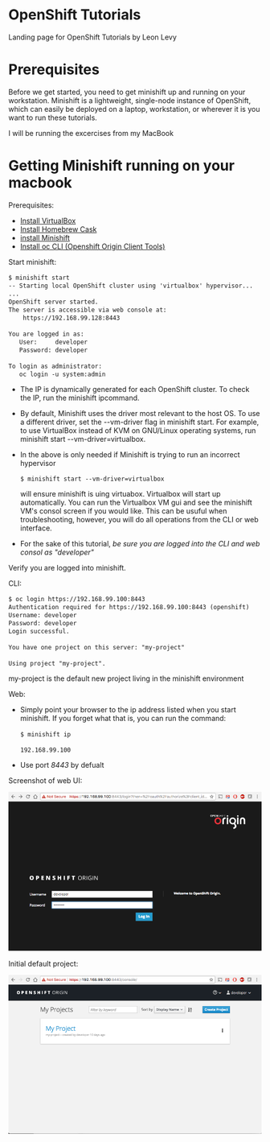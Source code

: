 # OpenShift Tutorials
Landing page for OpenShift Tutorials by Leon Levy

# Prerequisites

Before we get started, you need to get minishift up and running on your workstation. Minishift is a lightweight, single-node instance of OpenShift, which can easily be deployed on a laptop, workstation, or wherever it is you want to run these tutorials.

I will be running the excercises from my MacBook

# Getting Minishift running on your macbook
Prerequisites: 

* [Install VirtualBox](https://www.virtualbox.org/wiki/Downloads)
* [Install Homebrew Cask](https://caskroom.github.io)
* [install Minishift](https://docs.openshift.org/latest/minishift/getting-started/installing.html)
* [Install oc CLI (Openshift Origin Client Tools)](https://github.com/openshift/origin/releases/) 

Start minishift:

    $ minishift start
    -- Starting local OpenShift cluster using 'virtualbox' hypervisor...
    ...
    OpenShift server started.
    The server is accessible via web console at:
        https://192.168.99.128:8443

    You are logged in as:
       User:     developer
       Password: developer

    To login as administrator:
       oc login -u system:admin
       
* The IP is dynamically generated for each OpenShift cluster. To check the IP, run the minishift ipcommand.
* By default, Minishift uses the driver most relevant to the host OS. To use a different driver, set the --vm-driver flag in minishift start. For example, to use VirtualBox instead of KVM on GNU/Linux operating systems, run minishift start --vm-driver=virtualbox.
* In the above is only needed if Minishift is trying to run an incorrect hypervisor

      $ minishift start --vm-driver=virtualbox
    
    will ensure minishift is uing virtuabox. Virtualbox will start up automatically. You can run the Virtualbox VM gui and see the minishift VM's consol screen if you would like. This can be usuful when troubleshooting, however, you will do all operations from the CLI or web interface.
* For the sake of this tutorial, *be sure you are logged into the CLI and web consol as "developer"*

Verify you are logged into minishift.

CLI:

    $ oc login https://192.168.99.100:8443
    Authentication required for https://192.168.99.100:8443 (openshift)
    Username: developer
    Password: developer
    Login successful.

    You have one project on this server: "my-project"

    Using project "my-project".
    
my-project is the default new project living in the minishift environment

Web: 

* Simply point your browser to the ip address listed when you start minishift. If you forget what that is, you can run the command: 

    `$ minishift ip` 

    `192.168.99.100`
    
 * Use port *8443* by defualt
    
 Screenshot of web UI:
 
 ![Login screen](img/openshift_login.png "Openshift Login")
 
 Initial default project:
 
 ![defualt screen](img/openshift_projects_default.png "Defualt project")
 
 
 
 
 
 




    
